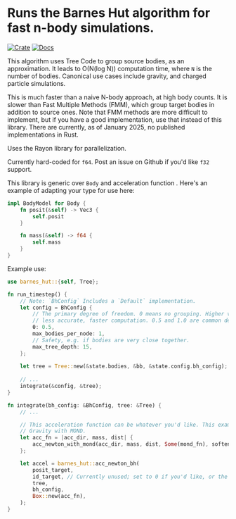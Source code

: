 # Runs the Barnes Hut algorithm for fast n-body simulations.

[![Crate](https://img.shields.io/crates/v/barnes_hut.svg)](https://crates.io/crates/barnes_hut)
[![Docs](https://docs.rs/lin_alg/badge.svg)](https://docs.rs/barnes_hut)

This algorithm uses Tree Code to group source bodies, as an approximation. It leads to O(N(log N)) computation time, where `N` is the number of bodies. Canonical use cases include gravity, and charged particle simulations.

This is much faster than a naive N-body approach, at high body counts. It is slower than Fast Multiple Methods (FMM),
which group target bodies in addition to source ones. Note that FMM methods are more difficult to implement, but if you have a 
good implementation, use that instead of this library. There are currently, as of January 2025, no published implementations
in Rust.

Uses the Rayon library for parallelization. 

Currently hard-coded for `f64`. Post an issue on Github if you'd like `f32` support.

This library is generic over `Body` and acceleration function . Here's an example of adapting your type for use here:

```rust
impl BodyModel for Body {
    fn posit(&self) -> Vec3 {
        self.posit
    }

    fn mass(&self) -> f64 {
        self.mass
    }
}
```

Example use:

```rust
use barnes_hut::{self, Tree};

fn run_timestep() {
    // Note: `BhConfig` Includes a `Default` implementation.
    let config = BhConfig {
        // The primary degree of freedom. 0 means no grouping. Higher values group more aggressively, leading to
        // less accurate, faster computation. 0.5 and 1.0 are common defaults.
        θ: 0.5,
        max_bodies_per_node: 1,
        // Safety, e.g. if bodies are very close together.
        max_tree_depth: 15,
    };
    
    let tree = Tree::new(&state.bodies, &bb, &state.config.bh_config);
    
    // ...
    integrate(&config, &tree);
}

fn integrate(bh_config: &BhConfig, tree: &Tree) {
    // ...

    // This acceleration function can be whatever you'd like. This example shows Newtonian
    // Gravity with MOND.
    let acc_fn = |acc_dir, mass, dist| {
        acc_newton_with_mond(acc_dir, mass, dist, Some(mond_fn), softening_factor_sq)
    };

    let accel = barnes_hut::acc_newton_bh(
        posit_target,
        id_target, // Currently unused; set to 0 if you'd like, or the enumeration of bodies.
        tree,
        bh_config,
        Box::new(acc_fn),
    );
}
```
